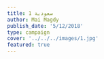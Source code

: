 ```yaml
---
title: سعودية 1
author: Mai Magdy
publish_date: '5/12/2018'
type: campaign
cover: '../../../images/1.jpg'
featured: true
---
```

